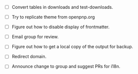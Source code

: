 - [ ] Convert tables in downloads and test-downloads. 
- [ ] Try to replicate theme from openpnp.org
- [ ] Figure out how to disable display of frontmatter.
- [ ] Email group for review.
- [ ] Figure out how to get a local copy of the output for backup.
- [ ] Redirect domain.
- [ ] Announce change to group and suggest PRs for i18n.




